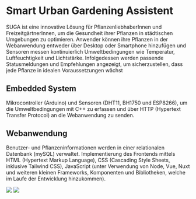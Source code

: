 # Smart Urban Gardening Assistent
SUGA ist eine innovative Lösung für PflanzenliebhaberInnen und FreizeitgärtnerInnen, um die Gesundheit ihrer Pflanzen in städtischen Umgebungen zu optimieren. Anwender können ihre Pflanzen in der Webanwendung entweder über Desktop oder Smartphone hinzufügen und Sensoren messen kontinuierlich Umweltbedingungen wie Temperatur, Luftfeuchtigkeit und Lichtstärke. Infolgedessen werden passende Statusmeldungen und Empfehlungen angezeigt, um sicherzustellen, dass jede Pflanze in idealen Voraussetzungen wächst
## Embedded System 
Mikrocontroller (Arduino) und Sensoren (DHT11, BH1750 und ESP8266), um die Umweltbedingungen mit C++ zu erfassen und über HTTP (Hypertext Transfer Protocol) an die Webanwendung zu senden.
## Webanwendung
Benutzer- und Pflanzeninformationen werden in einer relationalen Datenbank (mySQL) verwaltet. Implementierung des Frontends mittels HTML (Hypertext Markup Language), CSS (Cascading Style Sheets, inklusive Tailwind CSS), JavaScript (unter Verwendung von Node, Vue, Nuxt und weiteren kleinen Frameworks, Komponenten und Bibliotheken, welche im Laufe der Entwicklung hinzukommen).

<img src="https://github.com/user-attachments/assets/dfd9e9cb-ee66-47a1-b8b2-85b422d1aa10">
<img src="https://github.com/user-attachments/assets/a283c9e3-fcb6-4963-a286-cf1c03e2bc67">
